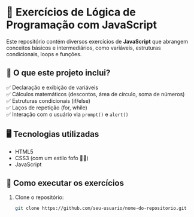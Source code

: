 # 🚀 Exercícios de Lógica de Programação com JavaScript  

Este repositório contém diversos exercícios de **JavaScript** que abrangem conceitos básicos e intermediários, como variáveis, estruturas condicionais, loops e funções.  

## 📌 O que este projeto inclui?  
✅ Declaração e exibição de variáveis  
✅ Cálculos matemáticos (descontos, área de círculo, soma de números)  
✅ Estruturas condicionais (if/else)  
✅ Laços de repetição (for, while)  
✅ Interação com o usuário via `prompt()` e `alert()`  

## 🖥 Tecnologias utilizadas  
- HTML5  
- CSS3 (com um estilo fofo 🌸✨)  
- JavaScript  

## 📂 Como executar os exercícios  
1. Clone o repositório:  
   ```sh
   git clone https://github.com/seu-usuario/nome-do-repositorio.git
